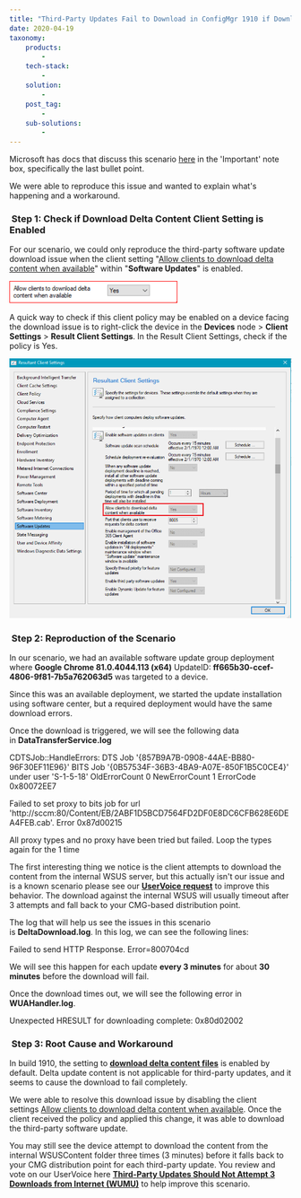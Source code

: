 ```yaml
---
title: "Third-Party Updates Fail to Download in ConfigMgr 1910 if Download Delta Update Enabled - 0x80d02002"
date: 2020-04-19
taxonomy:
    products:
        - 
    tech-stack:
        - 
    solution:
        - 
    post_tag:
        - 
    sub-solutions:
        - 
---
```


Microsoft has docs that discuss this scenario [here](https://docs.microsoft.com/en-us/mem/configmgr/sum/deploy-use/optimize-windows-10-update-delivery#bkmk_DO-1910) in the 'Important' note box, specifically the last bullet point.

We were able to reproduce this issue and wanted to explain what's happening and a workaround.

###  Step 1: Check if Download Delta Content Client Setting is Enabled

For our scenario, we could only reproduce the third-party software update download issue when the client setting "[Allow clients to download delta content when available](https://docs.microsoft.com/en-us/configmgr/core/clients/deploy/about-client-settings#allow-clients-to-download-delta-content-when-available)" within "**Software Updates**" is enabled.

![SCCM download delta content enabled](/_images/download-delta-content-enabled-300x39.png "SCCM download delta content enabled")

A quick way to check if this client policy may be enabled on a device facing the download issue is to right-click the device in the **Devices** node > **Client Settings** > **Result Client Settings**. In the Result Client Settings, check if the policy is Yes.

![](/_images/download-delta-content-enabled-result.png)

###  Step 2: Reproduction of the Scenario

In our scenario, we had an available software update group deployment where **Google Chrome 81.0.4044.113 (x64)** UpdateID: **ff665b30-ccef-4806-9f81-7b5a762063d5** was targeted to a device.

Since this was an available deployment, we started the update installation using software center, but a required deployment would have the same download errors.

Once the download is triggered, we will see the following data in **DataTransferService.log**

CDTSJob::HandleErrors: DTS Job '{857B9A7B-0908-44AE-BB80-96F30EF11E96}' BITS Job '{0B57534F-36B3-4BA9-A07E-850F1B5C0CE4}' under user 'S-1-5-18' OldErrorCount 0 NewErrorCount 1 ErrorCode 0x80072EE7

Failed to set proxy to bits job for url 'http://sccm:80/Content/EB/2ABF1D5BCD7564FD2DF0E8DC6CFB628E6DEA4FEB.cab'. Error 0x87d00215

All proxy types and no proxy have been tried but failed. Loop the types again for the 1 time

The first interesting thing we notice is the client attempts to download the content from the internal WSUS server, but this actually isn't our issue and is a known scenario please see our **[UserVoice request](https://configurationmanager.uservoice.com/forums/300492-ideas/suggestions/40174429-third-party-updates-should-not-attempt-3-downloads)** to improve this behavior. The download against the internal WSUS will usually timeout after 3 attempts and fall back to your CMG-based distribution point.

The log that will help us see the issues in this scenario is **DeltaDownload.log**. In this log, we can see the following lines:

Failed to send HTTP Response. Error=800704cd

We will see this happen for each update **every 3 minutes** for about **30 minutes** before the download will fail.

Once the download times out, we will see the following error in **WUAHandler.log**.

Unexpected HRESULT for downloading complete: 0x80d02002

###  Step 3: Root Cause and Workaround

In build 1910, the setting to **[download delta content files](https://docs.microsoft.com/en-us/configmgr/core/clients/deploy/about-client-settings#allow-clients-to-download-delta-content-when-available)** is enabled by default. Delta update content is not applicable for third-party updates, and it seems to cause the download to fail completely.

We were able to resolve this download issue by disabling the client settings [Allow clients to download delta content when available](https://docs.microsoft.com/en-us/configmgr/core/clients/deploy/about-client-settings#allow-clients-to-download-delta-content-when-available). Once the client received the policy and applied this change, it was able to download the third-party software update.

You may still see the device attempt to download the content from the internal WSUSContent folder three times (3 minutes) before it falls back to your CMG distribution point for each third-party update. You review and vote on our UserVoice here **[Third-Party Updates Should Not Attempt 3 Downloads from Internet (WUMU)](https://configurationmanager.uservoice.com/forums/300492-ideas/suggestions/40174429-third-party-updates-should-not-attempt-3-downloads)** to help improve this scenario.